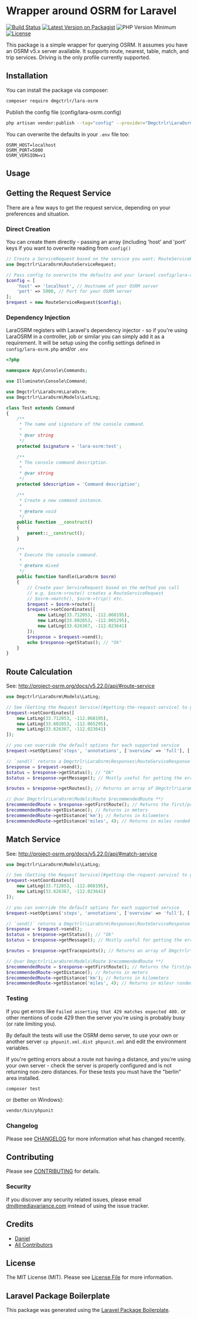 # Wrapper around OSRM for Laravel

[![Build Status](https://img.shields.io/travis/com/dmgctrlr/lara-osrm/master.svg?style=flat-square)](https://travis-ci.com/dmgctrlr/lara-osrm)
[![Latest Version on Packagist](https://img.shields.io/packagist/v/dmgctrlr/lara-osrm.svg?style=flat-square)](https://packagist.org/packages/dmgctrlr/lara-osrm)
![PHP Version Minimum](https://img.shields.io/packagist/php-v/dmgctrlr/lara-osrm.svg?style=flat-square)
[![License](https://img.shields.io/packagist/l/dmgctrlr/lara-osrm.svg?style=flat-square)](https://packagist.org/packages/dmgctrlr/lara-osrm)

This package is a simple wrapper for querying OSRM. It assumes you have an OSRM v5.x server available. It supports route, nearest, table, match, and trip services. Driving is the only profile currently supported.

## Installation

You can install the package via composer:

```bash
composer require dmgctrlr/lara-osrm
```

Publish the config file (config/lara-osrm.config)

```bash
php artisan vendor:publish --tag="config" --provider="Dmgctrlr\LaraOsrm\LaraOsrmServiceProvider"
```

You can overwrite the defaults in your `.env` file too:
```dotenv
OSRM_HOST=localhost
OSRM_PORT=5000
OSRM_VERSION=v1
```

## Usage

## Getting the Request Service
There are a few ways to get the request service, depending on your preferences and situation.

### Direct Creation
You can create them directly - passing an array (including 'host' and 'port' keys if you want to overwrite reading from `config()`
``` php
// Create a ServiceRequest based on the service you want: RouteServiceRequest, MatchServiceRequest, TripServiceRequest
use Dmgctrlr\LaraOsrm\RouteServiceRequest;

// Pass config to overwrite the defaults and your laravel config/lara-osrm.php
$config = [
    'host' => 'localhost', // Hostname of your OSRM server
    'port' => 5000, // Port for your OSRM server
];
$request = new RouteServiceRequest($config);
```

### Dependency Injection
LaraOSRM registers with Laravel's dependency injector - so if you're using LaraOSRM in a controller, job or similar
you can simply add it as a requirement. It will be setup using the config settings defined in `config/lara-osrm.php` and/or `.env`

``` php
<?php

namespace App\Console\Commands;

use Illuminate\Console\Command;

use Dmgctrlr\LaraOsrm\LaraOsrm;
use Dmgctrlr\LaraOsrm\Models\LatLng;

class Test extends Command
{
    /**
     * The name and signature of the console command.
     *
     * @var string
     */
    protected $signature = 'lara-osrm:test';

    /**
     * The console command description.
     *
     * @var string
     */
    protected $description = 'Command description';

    /**
     * Create a new command instance.
     *
     * @return void
     */
    public function __construct()
    {
        parent::__construct();
    }

    /**
     * Execute the console command.
     *
     * @return mixed
     */
    public function handle(LaraOsrm $osrm)
    {
        // Create your ServiceRequest based on the method you call
        // e.g. $osrm->route() creates a RouteServiceRequest
        // $osrm->match(), $osrm->trip() etc.
        $request = $osrm->route();
        $request->setCoordinates([
            new LatLng(33.712053, -112.068195),
            new LatLng(33.602053, -112.065295),
            new LatLng(33.626367, -112.023641)
        ]);
        $response = $request->send();
        echo $response->getStatus(); // "Ok"
    }
}

```

## Route Calculation
See: http://project-osrm.org/docs/v5.22.0/api/#route-service
``` php
use Dmgctrlr\LaraOsrm\Models\LatLng;

// See (Getting the Request Service)[#getting-the-request-service] to get your $request
$request->setCoordinates([
    new LatLng(33.712053, -112.068195),
    new LatLng(33.602053, -112.065295),
    new LatLng(33.626367, -112.023641)
]);

// you can override the default options for each supported service
$request->setOptions('steps', 'annotations', ['overview' => 'full'], ['geometries' => 'geojson']);

// `send()` returns a Dmgctrlr\LaraOsrm\Responses\RouteServiceResponse (since we made a RouteServiceRequest).
$response = $request->send();
$status = $response->getStatus(); // "Ok"
$status = $response->getMessage(); // Mostly useful for getting the error message if there's a problem.

$routes = $response->getRoutes(); // Returns an array of Dmgctrlr\LaraOsrm\Models\Route

// @var Dmgctrlr\LaraOsrm\Models\Route $recommendedRoute **/
$recommendedRoute = $response->getFirstRoute(); // Returns the first/primary route
$recommendedRoute->getDistance(); // Returns in meters
$recommendedRoute->getDistance('km'); // Returns in kilometers
$recommendedRoute->getDistance('miles', 4); // Returns in miles ronded to 4 decimal places

```

## Match Service
See: http://project-osrm.org/docs/v5.22.0/api/#match-service
``` php
use Dmgctrlr\LaraOsrm\Models\LatLng;

// See (Getting the Request Service)[#getting-the-request-service] to get your $request
$request->setCoordinates([
    new LatLng(33.712053, -112.068195),
    new LatLng(33.626367, -112.023641)
]);

// you can override the default options for each supported service
$request->setOptions('steps', 'annotations', ['overview' => 'full'], ['geometries' => 'geojson']);

// `send()` returns a Dmgctrlr\LaraOsrm\Responses\RouteServiceResponse (since we made a RouteServiceRequest).
$response = $request->send();
$status = $response->getStatus(); // "Ok"
$status = $response->getMessage(); // Mostly useful for getting the error message if there's a problem.

$routes = $response->getTracepoints(); // Returns an array of Dmgctrlr\LaraOsrm\Models\LatLng

// @var Dmgctrlr\LaraOsrm\Models\Route $recommendedRoute **/
$recommendedRoute = $response->getFirstRoute(); // Returns the first/primary matching.
$recommendedRoute->getDistance(); // Returns in meters
$recommendedRoute->getDistance('km'); // Returns in kilometers
$recommendedRoute->getDistance('miles', 4); // Returns in milesr ronded to 4 decimal places

```

### Testing

If you get errors like `Failed asserting that 429 matches expected 400.` or other mentions of
code 429 then the server you're using is probably busy (or rate limiting you).

By default the tests will use the OSRM demo server, to use your own or another
server `cp phpunit.xml.dist phpunit.xml` and edit the environment variables.

If you're getting errors about a route not having a distance, and you're using
your own server - check the server is properly configured and is not returning
non-zero distances. For these tests you must have the "berlin" area installed.

``` bash
composer test
```

or (better on Windows):

```bash
vendor/bin/phpunit
```


### Changelog

Please see [CHANGELOG](CHANGELOG.md) for more information what has changed recently.

## Contributing

Please see [CONTRIBUTING](CONTRIBUTING.md) for details.

### Security

If you discover any security related issues, please email dm@mediavariance.com instead of using the issue tracker.

## Credits

- [Daniel](https://github.com/dmgctrlr)
- [All Contributors](../../contributors)

## License

The MIT License (MIT). Please see [License File](LICENSE.md) for more information.

## Laravel Package Boilerplate

This package was generated using the [Laravel Package Boilerplate](https://laravelpackageboilerplate.com).
